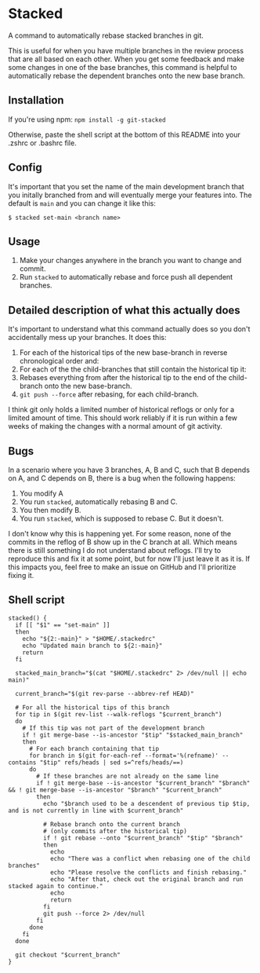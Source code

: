 # Stacked

A command to automatically rebase stacked branches in git.

This is useful for when you have multiple branches in the review process that
are all based on each other. When you get some feedback and make some changes
in one of the base branches, this command is helpful to automatically rebase
the dependent branches onto the new base branch.

## Installation

If you're using npm: `npm install -g git-stacked`

Otherwise, paste the shell script at the bottom of this README into your .zshrc
or .bashrc file.

## Config

It's important that you set the name of the main development branch that you
initally branched from and will eventually merge your features into. The
default is `main` and you can change it like this:

    $ stacked set-main <branch name>

## Usage

 1. Make your changes anywhere in the branch you want to change and commit.
 2. Run `stacked` to automatically rebase and force push all dependent
    branches.

## Detailed description of what this actually does

It's important to understand what this command actually does so you don't
accidentally mess up your branches. It does this:

  1. For each of the historical tips of the new base-branch in reverse
     chronological order and:
  2. For each of the the child-branches that still contain the historical
     tip it:
  3. Rebases everything from after the historical tip to the end of the
     child-branch onto the new base-branch.
  4. `git push --force` after rebasing, for each child-branch.

I think git only holds a limited number of historical reflogs or only for a
limited amount of time. This should work reliably if it is run within a few
weeks of making the changes with a normal amount of git activity.

## Bugs

In a scenario where you have 3 branches, A, B and C, such that B depends on A,
and C depends on B, there is a bug when the following happens:

  1. You modify A
  2. You run `stacked`, automatically rebasing B and C.
  3. You then modify B.
  4. You run `stacked`, which is supposed to rebase C. But it doesn't.

I don't know why this is happening yet. For some reason, none of the commits in
the reflog of B show up in the C branch at all. Which means there is still
something I do not understand about reflogs. I'll try to reproduce this and fix
it at some point, but for now I'll just leave it as it is. If this impacts you,
feel free to make an issue on GitHub and I'll prioritize fixing it.

## Shell script

```
stacked() {
  if [[ "$1" == "set-main" ]]
  then
    echo "${2:-main}" > "$HOME/.stackedrc"
    echo "Updated main branch to ${2:-main}"
    return
  fi

  stacked_main_branch="$(cat "$HOME/.stackedrc" 2> /dev/null || echo main)"

  current_branch="$(git rev-parse --abbrev-ref HEAD)"

  # For all the historical tips of this branch
  for tip in $(git rev-list --walk-reflogs "$current_branch")
  do
    # If this tip was not part of the development branch
    if ! git merge-base --is-ancestor "$tip" "$stacked_main_branch"
    then
      # For each branch containing that tip
      for branch in $(git for-each-ref --format='%(refname)' --contains "$tip" refs/heads | sed s=^refs/heads/==)
      do
        # If these branches are not already on the same line
        if ! git merge-base --is-ancestor "$current_branch" "$branch" && ! git merge-base --is-ancestor "$branch" "$current_branch"
        then
          echo "$branch used to be a descendent of previous tip $tip, and is not currently in line with $current_branch"

          # Rebase branch onto the current branch
          # (only commits after the historical tip)
          if ! git rebase --onto "$current_branch" "$tip" "$branch"
          then
            echo
            echo "There was a conflict when rebasing one of the child branches"
            echo "Please resolve the conflicts and finish rebasing."
            echo "After that, check out the original branch and run stacked again to continue."
            echo
            return
          fi
          git push --force 2> /dev/null
        fi
      done
    fi
  done

  git checkout "$current_branch"
}
```
